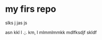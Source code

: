 # my firs repo 
slks j
 jas
  js
   
   asn
   kkl
   l
   .;.
   km,
   l
   mlmmlmmkk
   mdlfksdjf
   skldf
   
